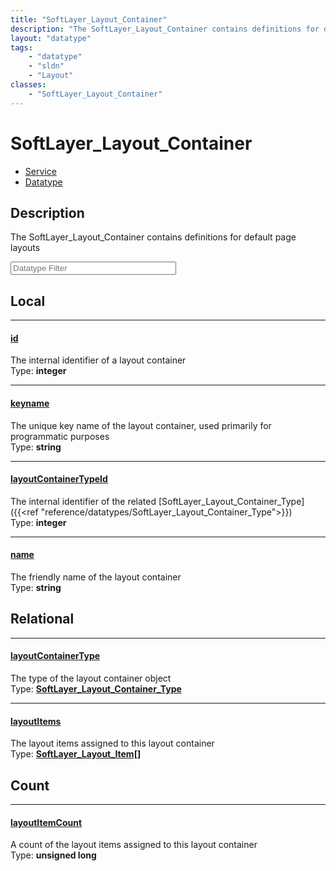 ```yaml
---
title: "SoftLayer_Layout_Container"
description: "The SoftLayer_Layout_Container contains definitions for default page layouts"
layout: "datatype"
tags:
    - "datatype"
    - "sldn"
    - "Layout"
classes:
    - "SoftLayer_Layout_Container"
---
```


# SoftLayer_Layout_Container
<div id='service-datatype'>
    <ul id='sldn-reference-tabs'>
    <li id='service'> <a href='/reference/services/SoftLayer_Layout_Container' >Service</a></li>    <li id='datatype'> <a href='/reference/datatypes/SoftLayer_Layout_Container' >Datatype</a></li>
    </ul>
</div>

## Description 


The SoftLayer_Layout_Container contains definitions for default page layouts 





<!-- Filer BEGIN -->
<div class="view-filters">
        <div class="clearfix">
            <div class="search-input-box">
                <input placeholder="Datatype Filter" onkeyup="titleSearch(inputId='prop-input', divId='properties', elementClass='prop-row')" 
                    type="text" id="prop-input" value="" size="30" maxlength="128" class="form-text">
            </div>
        </div>
</div>
<!-- Filer END -->

<div id="properties" class="content">
<div id="localProperties" class="prop-content" >

## Local
<div class="prop-row">

-----
[id]: #id
#### [id]
The internal identifier of a layout container  
<span class="type-label">Type: </span>**integer**  



</div>
<div class="prop-row">

-----
[keyname]: #keyname
#### [keyname]
The unique key name of the layout container, used primarily for programmatic purposes  
<span class="type-label">Type: </span>**string**  



</div>
<div class="prop-row">

-----
[layoutContainerTypeId]: #layoutcontainertypeid
#### [layoutContainerTypeId]
The internal identifier of the related [SoftLayer_Layout_Container_Type]({{<ref "reference/datatypes/SoftLayer_Layout_Container_Type">}})  
<span class="type-label">Type: </span>**integer**  



</div>
<div class="prop-row">

-----
[name]: #name
#### [name]
The friendly name of the layout container  
<span class="type-label">Type: </span>**string**  



</div>
</div>
<!-- LOCAL PROPERTY END -->

<div id="relationalProperties"  class="prop-content" >

## Relational
<div class="prop-row">

-----
[layoutContainerType]: #layoutcontainertype
#### [layoutContainerType]
The type of the layout container object  
<span class="type-label">Type: </span>**<a href='/reference/datatypes/SoftLayer_Layout_Container_Type'>SoftLayer_Layout_Container_Type </a>**  



</div>
<div class="prop-row">

-----
[layoutItems]: #layoutitems
#### [layoutItems]
The layout items assigned to this layout container  
<span class="type-label">Type: </span>**<a href='/reference/datatypes/SoftLayer_Layout_Item'>SoftLayer_Layout_Item[] </a>**  



</div>

## Count
<div class="prop-row">

-----
[layoutItemCount]: #layoutitemcount
#### [layoutItemCount]
A count of the layout items assigned to this layout container   
<span class="type-label">Type: </span>**unsigned long**  



</div>
</div>


